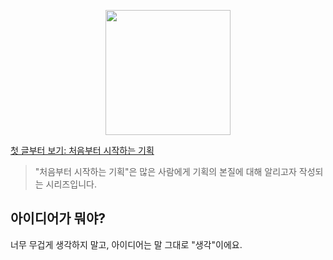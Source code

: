 <p align="center"><img src="https://i.imgur.com/wUFdbUb.png" width="200px"></p>

[첫 글부터 보기: 처음부터 시작하는 기획](../)
> "처음부터 시작하는 기획"은  많은 사람에게 기획의 본질에 대해 알리고자 작성되는 시리즈입니다. 

## 아이디어가 뭐야?
너무 무겁게 생각하지 말고, 아이디어는 말 그대로 "생각"이에요. 
<!--stackedit_data:
eyJoaXN0b3J5IjpbMjMyMjQ0NTU4XX0=
-->